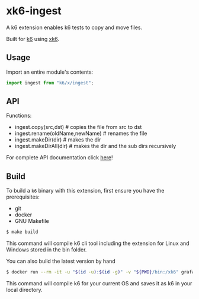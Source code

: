 # xk6-ingest

A k6 extension enables k6 tests to copy and move files.

Built for [k6](https://go.k6.io/k6) using [xk6](https://github.com/grafana/xk6).

## Usage

Import an entire module's contents:
```JavaScript
import ingest from "k6/x/ingest";
```

## API

Functions:
- ingest.copy(src,dst) # copies the file from src to dst
- ingest.rename(oldName,newName) # renames the file
- ingest.makeDir(dir) # makes the dir
- ingest.makeDirAll(dir) # makes the dir and the sub dirs recursively

For complete API documentation click [here](docs/README.md)!

## Build

To build a `k6` binary with this extension, first ensure you have the prerequisites:
- git
- docker
- GNU Makefile

```bash
$ make build
```

This command will compile k6 cli tool including the extension for Linux and Windows stored in the bin folder.


You can also build the latest version by hand

```bash
$ docker run --rm -it -u "$(id -u):$(id -g)" -v "${PWD}/bin:/xk6" grafana/xk6 build latest --with github.com/z26100/xk6-ingest@latest
```

This command will compile k6 for your current OS and saves it as k6 in your local directory.